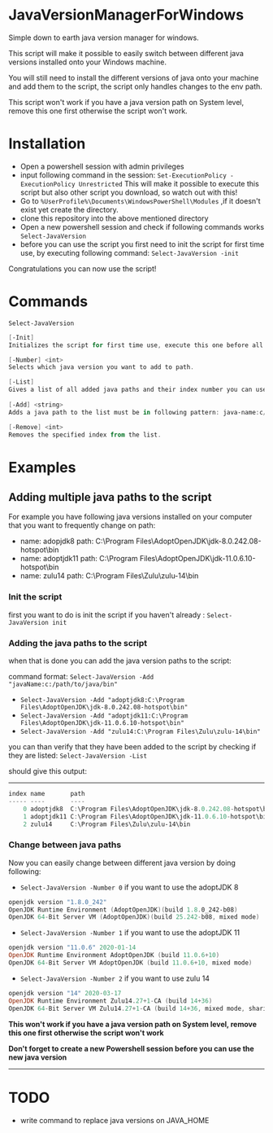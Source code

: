 # JavaVersionManagerForWindows

Simple down to earth java version manager for windows. 

This script will make it possible to easily switch between different java versions installed onto your Windows machine.

You will still need to install the different versions of java onto your machine and add them to the script, the script only handles changes to the env path.

This script won't work if you have a java version path on System level, remove this one first otherwise the script won't work.

# Installation

* Open a powershell session with admin privileges 
* input following command in the session:
  `Set-ExecutionPolicy -ExecutionPolicy Unrestricted`
  This will make it possible to execute this script but also other script you download, so watch out with this!
* Go to `%UserProfile%\Documents\WindowsPowerShell\Modules` ,if it doesn't exist yet create the directory.
* clone this repository into the above mentioned directory
* Open a new powershell session and check if following commands works `Select-JavaVersion`
* before you can use the script you first need to init the script for first time use, by executing following command: `Select-JavaVersion -init`

Congratulations you can now use the script!

# Commands

`Select-JavaVersion`

```powershell
[-Init]
Initializes the script for first time use, execute this one before all the other commands.

[-Number] <int>
Selects which java version you want to add to path.

[-List]
Gives a list of all added java paths and their index number you can use in the number command.
                                        
[-Add] <string>
Adds a java path to the list must be in following pattern: java-name:c/path/to/bin. You cannot use a ':' in the java-name. e.g. 'oracleJava:c:/java/oracle/java/bin'

[-Remove] <int>
Removes the specified index from the list.
```



# Examples



## Adding multiple java paths to the script

For example you have following java versions installed on your computer that you want to frequently change on path:

* name: adopjdk8 path: C:\Program Files\AdoptOpenJDK\jdk-8.0.242.08-hotspot\bin
* name: adoptjdk11 path: C:\Program Files\AdoptOpenJDK\jdk-11.0.6.10-hotspot\bin
* name: zulu14 path: C:\Program Files\Zulu\zulu-14\bin



### Init the script

first you want to do is init the script if you haven't already :
`Select-JavaVersion init`

### Adding the java paths to the script

when that is done you can add the java version paths to the script:

command format: `Select-JavaVersion -Add "javaName:c:/path/to/java/bin"`

* `Select-JavaVersion -Add "adoptjdk8:C:\Program Files\AdoptOpenJDK\jdk-8.0.242.08-hotspot\bin"`
* `Select-JavaVersion -Add "adoptjdk11:C:\Program Files\AdoptOpenJDK\jdk-11.0.6.10-hotspot\bin"`
* `Select-JavaVersion -Add "zulu14:C:\Program Files\Zulu\zulu-14\bin"`

you can than verify that they have been added to the script by checking if they are listed:
`Select-JavaVersion -List`

should give this output:

----- ----       ----
```powershell
index name       path
----- ----       ----
    0 adoptjdk8  C:\Program Files\AdoptOpenJDK\jdk-8.0.242.08-hotspot\bin
    1 adoptjdk11 C:\Program Files\AdoptOpenJDK\jdk-11.0.6.10-hotspot\bin
    2 zulu14     C:\Program Files\Zulu\zulu-14\bin
```
### Change between java paths

Now you can easily change between different java version by doing following:

* `Select-JavaVersion -Number 0` if you want to use the adoptJDK 8

```powershell
openjdk version "1.8.0_242"
OpenJDK Runtime Environment (AdoptOpenJDK)(build 1.8.0_242-b08)
OpenJDK 64-Bit Server VM (AdoptOpenJDK)(build 25.242-b08, mixed mode)
```

* `Select-JavaVersion -Number 1` if you want to use the adoptJDK 11

```powershell
openjdk version "11.0.6" 2020-01-14
OpenJDK Runtime Environment AdoptOpenJDK (build 11.0.6+10)
OpenJDK 64-Bit Server VM AdoptOpenJDK (build 11.0.6+10, mixed mode)
```

* `Select-JavaVersion -Number 2` if you want to use zulu 14

```powershell
openjdk version "14" 2020-03-17
OpenJDK Runtime Environment Zulu14.27+1-CA (build 14+36)
OpenJDK 64-Bit Server VM Zulu14.27+1-CA (build 14+36, mixed mode, sharing)
```

**This won't work if you have a java version path on System level, remove this one first otherwise the script won't work**

**Don't forget to create a new Powershell session before you can use the new java version**

****



# TODO

* write command to replace java versions on JAVA_HOME

